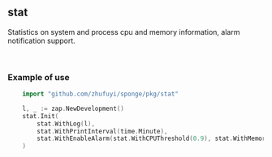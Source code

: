 ## stat

Statistics on system and process cpu and memory information, alarm notification support.

<br>

### Example of use

```go
    import "github.com/zhufuyi/sponge/pkg/stat"

	l, _ := zap.NewDevelopment()
    stat.Init(
        stat.WithLog(l),
        stat.WithPrintInterval(time.Minute),
        stat.WithEnableAlarm(stat.WithCPUThreshold(0.9), stat.WithMemoryThreshold(0.85)), // invalid if it is windows
    )
```
